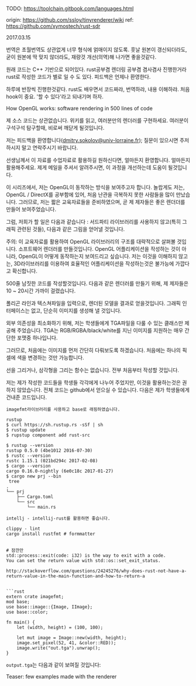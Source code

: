 TODO: https://toolchain.gitbook.com/languages.html

origin: https://github.com/ssloy/tinyrenderer/wiki
ref: https://github.com/xymostech/rust-sdr


2017.03.15

번역은 초월번역도 상관없게 너무 형식에 얽매이지 않도록. 훗날 원본이 갱신되더라도, 굳이 원본에 딱 맞지 않더라도, 재량것 개선(의역)해 나가면 좋을것같다.

원래 코드는 C++ 기반으로 되어있다. rust공부겸 렌더링 공부겸 겸사겸사 진행한거라 rust로 작성한 코드가 별로 일 수 도 있다. 피드백은 언제나 환영한다.

하루에 반장씩 진행한것같다. rust도 배우면서 코드짜랴, 번역하랴, 내용 이해하랴. 처음 hook이 중요. '할 수 있다'라고 되내기며 하자.


How OpenGL works: software rendering in 500 lines of code

제 소스 코드는 상관없습니다. 위키를 읽고, 여러분만의 렌더러를 구현하세요. 여러분이 구석구석 탐구할때, 비로써 깨닫게 될것입니다.

저는 피드백을 환영합니다(dmitry.sokolov@univ-lorraine.fr); 질문이 있으시면 주저하시지 말고 연락주시기 바랍니다.

선생님께서 이 자료를 수업자료로 활용하길 원하신다면, 얼마든지 환영합니다. 얼마든지 활용해주세요. 제게 메일을 주셔서 알려주시면, 이 과정을 개선하는데 도움이 될것입니다.


이 시리즈에서, 저는 OpenGL이 동작하는 방식을 보여주고자 합니다.
놀랍게도 저는, OpenGL / DirectX를 공부함에 있어, 처음 난관을 극복하지 못한 사람들을 많이 만났습니다.
그러므로, 저는 짧은 교육자료들을 준비하였으며, 곧 제 제자들은 좋은 렌더더를 만들어 보여주었습니다.

그럼, 저희가 할 일은 다음과 같습니다 : 서드파티 라이브러리를 사용하지 않고(특히 그래픽 관련된 것들), 다음과 같은 그림을 얻어낼 것입니다.



주의:
이 교육자료를 활용하여 OpenGL 라이브러리의 구조를 대략적으로 살펴볼 것입니다.
소프트웨어 렌더러를 만들것입니다.
OpenGL 어플리케이션을 작성하는 것이 아니라, OpenGL이 어떻게 동작하는지 보여드리고 싶습니다.
저는 이것을 이해하지 않고는, 3D라이브러리를 이용하여 효율적인 어플리케이션을 작성하는것은 불가능에 가깝다고 확신합니다.

500줄 남짓한 코드를 작성할것입니다. 다음과 같은 렌더러를 만들기 위해, 제 제자들은 10 ~ 20시간 가까이 걸렸습니다.

폴리곤 라인과 텍스쳐파일을 입력으로, 렌더된 모델을 결과로 얻을것입니다.
그래픽 인터페이스는 없고, 단순히 이미지를 생성해 낼 것입니다.


외부 의존성을 최소화하기 위해, 저는 학생들에게 TGA파일을 다룰 수 있는 클래스만 제공해 주었습니다.
TGA는 RGB/RGBA/black/white를 지닌 이미지를 지원하는 매우 간단한 포맷중 하나입니다.

그러므로, 처음에는 이미지를 먼저 간단히 다뤄보도록 하겠습니다.
처음에는 하나의 픽셀에 색을 변경하는 것만 가능합니다.

선을 그리거나, 삼각형을 그리는 함수는 없습니다.
전부 처음부터 작성할 것입니다.

저는 제가 작성한 코드들을 학생들 각각에게 나누어 주었지만, 이것을 활용하는것은 권하지 않았습니다.
전체 코드는 github에서 얻으실 수 있습니다. 다음은 제가 학생들에게 건내준 코드입니다.


```
imagefmt라이브러리를 사용하고 base로 래핑하였습니다.

rustup
$ curl https://sh.rustup.rs -sSf | sh
$ rustup update
$ rupstup component add rust-src

$ rustup --version
rustup 0.5.0 (4be1012 2016-07-30)
$ rustc --version
rustc 1.15.1 (021bd294c 2017-02-08)
$ cargo --version
cargo 0.16.0-nightly (6e0c18c 2017-01-27)
$ cargo new prj --bin
 tree
.
└── prj
    ├── Cargo.toml
    └── src
        └── main.rs

intellj - intellij-rust를 활용하면 좋습니다.

clippy - lint
cargo install rustfmt # formmatter


# 잠깐만
std::process::exit(code: i32) is the way to exit with a code.
You can set the return value with std::os::set_exit_status.

http://stackoverflow.com/questions/24245276/why-does-rust-not-have-a-return-value-in-the-main-function-and-how-to-return-a


```rust
extern crate imagefmt;
mod base;
use base::image::{Image, IImage};
use base::color;

fn main() {
    let (width, height) = (100, 100);
    
    let mut image = Image::new(width, height);
    image.set_pixel(52, 41, &color::RED));
    image.write("out.tga").unwrap();
}
```

`output.tga`는 다음과 같이 보여질 것입니다:



Teaser: few examples made with the renderer
